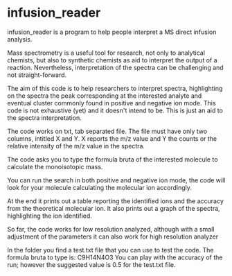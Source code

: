 # infusion_reader
infusion_reader is a program to help people interpret a MS direct infusion analysis.

Mass spectrometry is a useful tool for research, not only to analytical chemists, but also to synthetic chemists as aid to interpret the output of a reaction.
Nevertheless, interpretation of the spectra can be challenging and not straight-forward.

The aim of this code is to help researchers to interpret spectra, highlighting on the spectra the peak corresponding at the interested analyte and eventual cluster commonly found in positive and negative ion mode.
This code is not exhaustive (yet) and it doesn't intend to be. This is just an aid to the spectra interpretation.

The code works on txt, tab separated file. The file must have only two columns, intitled X and Y. X reports the m/z value and Y the counts or the relative intensity of the m/z value in the spectra.

The code asks you to type the formula bruta of the interested molecule to calculate the monoisotopic mass.

You can run the search in both positive and negative ion mode, the code will look for your molecule calculating the molecular ion accordingly.

At the end it prints out a table reporting the identified ions and the accuracy from the theoretical molecular ion.
It also prints out a graph of the spectra, highlighting the ion identified.

So far, the code works for low resolution analyzed, although with a small adjustment of the parameters it can also work for high resolution analyzer

In the folder you find a test.txt file that you can use to test the code. The formula bruta to type is: C9H14N4O3
You can play with the accuracy of the run; however the suggested value is 0.5 for the test.txt file.
